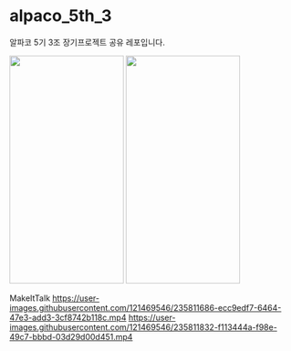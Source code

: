 # alpaco_5th_3
알파코 5기 3조 장기프로젝트 공유 레포입니다. 


<img src="https://user-images.githubusercontent.com/101646531/235811260-f4def410-14ec-406f-a0c4-c68fb31c0fed.gif" width="200" height="400"/>
<img src="https://user-images.githubusercontent.com/101646531/235811264-d298537e-8a68-42a9-b8f0-f5395f2bfb7a.gif" width="200" height="400"/>



MakeItTalk
https://user-images.githubusercontent.com/121469546/235811686-ecc9edf7-6464-47e3-add3-3cf8742b118c.mp4
https://user-images.githubusercontent.com/121469546/235811832-f113444a-f98e-49c7-bbbd-03d29d00d451.mp4

